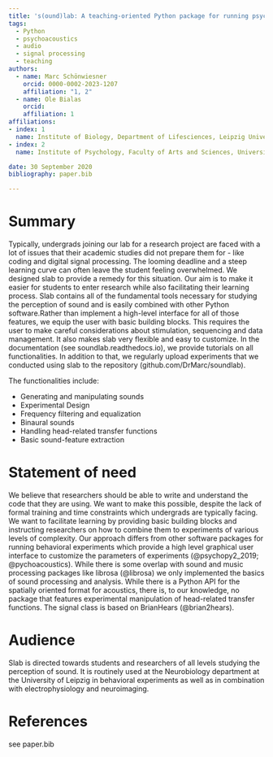 ```yaml
---
title: 's(ound)lab: A teaching-oriented Python package for running psychoacoustic experiments and manipulating sounds'
tags:
  - Python
  - psychoacoustics
  - audio
  - signal processing
  - teaching
authors:
  - name: Marc Schönwiesner
    orcid: 0000-0002-2023-1207
    affiliation: "1, 2"
  - name: Ole Bialas
    orcid:
    affiliation: 1
affiliations:
- index: 1
  name: Institute of Biology, Department of Lifesciences, Leipzig University, Germany
- index: 2
  name: Institute of Psychology, Faculty of Arts and Sciences, University of Montreal, Canada

date: 30 September 2020
bibliography: paper.bib

---
```

# Summary
Typically, undergrads joining our lab for a research project are faced with a lot of issues that their
academic studies did not prepare them for - like coding and digital signal processing. The looming deadline
and a steep learning curve can often leave the student feeling overwhelmed. We designed slab to provide a remedy for
this situation. Our aim is to make it easier for students to enter research while also facilitating their learning
process. Slab contains all of the fundamental tools necessary for studying the perception of sound and is easily
combined with other Python software.Rather than implement a high-level interface for all of those features, we equip the
user with basic building blocks. This requires the user to make careful considerations about stimulation, sequencing
and data management. It also makes slab very flexible and easy to customize. In the documentation
(see soundlab.readthedocs.io), we provide tutorials on all functionalities. In addition to that, we regularly upload
experiments that we conducted using slab to the repository (github.com/DrMarc/soundlab).

The functionalities include:
* Generating and manipulating sounds
* Experimental Design
* Frequency filtering and equalization
* Binaural sounds
* Handling head-related transfer functions
* Basic sound-feature extraction

# Statement of need
We believe that researchers should be able to write and understand the code that they are using. We want to make this
possible, despite the lack of formal training and time constraints which undergrads are typically facing.
We want to facilitate learning by providing basic building blocks and instructing researchers on how to combine them
to experiments of various levels of complexity. Our approach differs from other software packages for running
behavioral experiments which provide a high level graphical user interface to customize the parameters of experiments
(@psychopy2_2019; @pychoacoustics). While there is some overlap with sound and music processing packages like librosa
(@librosa) we only implemented the basics of sound processing and analysis. While there is a Python API for the
spatially oriented format for acoustics, there is, to our knowledge, no package that features experimental
manipulation of head-related transfer functions. The signal class is based on BrianHears (@brian2hears).


# Audience
Slab is directed towards students and researchers of all levels studying the perception of sound.
It is routinely used at the Neurobiology department at the University of Leipzig in behavioral experiments as well as
in combination with electrophysiology and neuroimaging.

# References
see paper.bib
